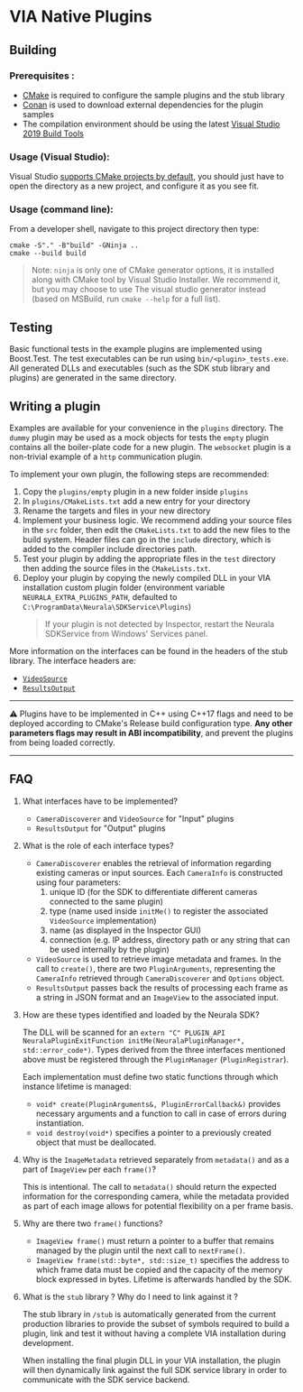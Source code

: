 # VIA Native Plugins

## Building

### Prerequisites :
- [CMake](https://cmake.org/download/#latest) is required to configure the sample plugins and the stub library
- [Conan](https://github.com/conan-io/conan/releases/latest/download/conan-win-64.exe) is used to download external dependencies for the plugin samples
- The compilation environment should be using the latest [Visual Studio 2019 Build Tools](https://visualstudio.microsoft.com/downloads/#build-tools-for-visual-studio-2019)

### Usage (Visual Studio):

Visual Studio [supports CMake projects by default](https://docs.microsoft.com/en-us/cpp/build/cmake-projects-in-visual-studio?view=msvc-160), you should just have to open the directory as a new project, and configure it as you see fit.
### Usage (command line):

From a developer shell, navigate to this project directory then type:

```
cmake -S"." -B"build" -GNinja ..
cmake --build build
```

> Note: `ninja` is only one of CMake generator options, it is installed along with CMake tool by Visual Studio Installer. We recommend it, but you may choose to use
  The visual studio generator instead (based on MSBuild, run `cmake --help` for a full list).

## Testing
Basic functional tests in the example plugins are implemented using Boost.Test. The test executables can be run using `bin/<plugin>_tests.exe`.
All generated DLLs and executables (such as the SDK stub library and plugins) are generated in the same directory.

## Writing a plugin

Examples are available for your convenience in the `plugins` directory. The `dummy` plugin may be used as a mock objects for tests
the `empty` plugin contains all the boiler-plate code for a new plugin. The `websocket` plugin is a non-trivial example of a `http`
communication plugin.

To implement your own plugin, the following steps are recommended:

1. Copy the `plugins/empty` plugin in a new folder inside `plugins`
2. In `plugins/CMakeLists.txt` add a new entry for your directory
3. Rename the targets and files in your new directory
4. Implement your business logic. We recommend adding your source files in the `src` folder, then edit the `CMakeLists.txt`
   to add the new files to the build system. Header files can go in the `include` directory, which is added to the compiler
   include directories path.
5. Test your plugin by adding the appropriate files in the `test` directory then adding the source files in the `CMakeLists.txt`.
6. Deploy your plugin by copying the newly compiled DLL in your VIA installation custom plugin folder
   (environment variable `NEURALA_EXTRA_PLUGINS_PATH`, defaulted to `C:\ProgramData\Neurala\SDKService\Plugins`)
   > If your plugin is not detected by Inspector, restart the Neurala SDKService from Windows' Services panel.

More information on the interfaces can be found in the headers of the stub library. The interface headers are:
- [`VideoSource`](https://github.com/neurala/via-native-plugins/blob/main/stub/include/neurala/video/VideoSource.h)
- [`ResultsOutput`](https://github.com/neurala/via-native-plugins/blob/main/stub/include/neurala/utils/ResultsOutput.h)

---
:warning:
Plugins have to be implemented in C++ using C++17 flags and need to be deployed according to CMake's Release build configuration type.
**Any other parameters flags may result in ABI incompatibility**, and prevent the plugins from being loaded correctly.

---
## FAQ
1. What interfaces have to be implemented?
	- `CameraDiscoverer` and `VideoSource` for "Input" plugins
	- `ResultsOutput` for "Output" plugins

2. What is the role of each interface types?
	- `CameraDiscoverer` enables the retrieval of information regarding existing cameras or input sources. Each `CameraInfo` is constructed using four parameters:
		1. unique ID (for the SDK to differentiate different cameras connected to the same plugin)
		2. type (name used inside `initMe()` to register the associated `VideoSource` implementation)
		3. name (as displayed in the Inspector GUI)
		4. connection (e.g. IP address, directory path or any string that can be used internally by the plugin)
	- `VideoSource` is used to retrieve image metadata and frames. In the call to `create()`, there are two `PluginArguments`, representing the `CameraInfo` retrieved through `CameraDiscoverer` and `Options` object.
	- `ResultsOutput` passes back the results of processing each frame as a string in JSON format and an `ImageView` to the associated input.

3. How are these types identified and loaded by the Neurala SDK?
	
	The DLL will be scanned for an `extern "C" PLUGIN_API NeuralaPluginExitFunction initMe(NeuralaPluginManager*, std::error_code*)`. Types derived from the three interfaces mentioned above must be registered through the `PluginManager` (`PluginRegistrar`).

	Each implementation must define two static functions through which instance lifetime is managed:
	- `void* create(PluginArguments&, PluginErrorCallback&)` provides necessary arguments and a function to call in case of errors during instantiation.
	- `void destroy(void*)` specifies a pointer to a previously created object that must be deallocated.

4. Why is the `ImageMetadata` retrieved separately from `metadata()` and as a part of `ImageView` per each `frame()`?

	This is intentional. The call to `metadata()` should return the expected information for the corresponding camera, while the metadata provided as part of each image allows for potential flexibility on a per frame basis.

5. Why are there two `frame()` functions?
	- `ImageView frame()` must return a pointer to a buffer that remains managed by the plugin until the next call to `nextFrame()`.
	- `ImageView frame(std::byte*, std::size_t)` specifies the address to which frame data must be copied and the capacity of the memory block expressed in bytes. Lifetime is afterwards handled by the SDK.

6. What is the `stub` library ? Why do I need to link against it ?

	The stub library in `/stub` is automatically generated from the current production libraries to provide the subset of symbols required to build a plugin, link and test it without having a complete VIA installation during development.

	When installing the final plugin DLL in your VIA installation, the plugin will then dynamically link against the full SDK service library in order to communicate with the SDK service backend.
